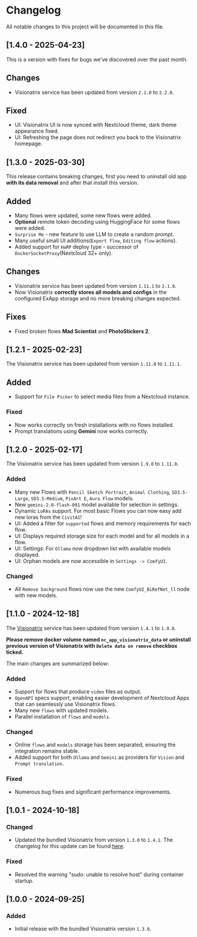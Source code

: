 # Changelog

All notable changes to this project will be documented in this file.

## [1.4.0 - 2025-04-23]

This is a version with fixes for bugs we've discovered over the past month.

## Changes

- Visionatrix service has been updated from version `2.1.0` to `2.2.0`.

## Fixed

- UI: Visionatrix UI is now synced with Nextcloud theme, dark theme appearance fixed.
- UI: Refreshing the page does not redirect you back to the Visionatrix homepage.

## [1.3.0 - 2025-03-30]

This release contains breaking changes, first you need to uninstall old app **with its data removal** and after that install this version.

## Added

- Many flows were updated, some new flows were added.
- **Optional** remote token decoding using HuggingFace for some flows were added.
- `Surprise Me` - new feature to use LLM to create a random prompt.
- Many useful small UI additions(`Export flow`, `Editing flow` actions).
- Added support for `HaRP` deploy type - successor of `DockerSocketProxy`(Nextcloud 32+ only).

## Changes

- Visionatrix service has been updated from version `1.11.1` to `2.1.0`.
- Now Visionatrix **correctly stores all models and configs** in the configured ExApp storage and no more breaking changes expected.

## Fixes

- Fixed broken flows **Mad Scientist** and **PhotoStickers 2**.

## [1.2.1 - 2025-02-23]

The Visionatrix service has been updated from version `1.11.0` to `1.11.1`.

## Added

- Support for `File Picker` to select media files from a Nextcloud instance.

### Fixed

- Now works correctly on fresh installations with no flows installed.
- Prompt translations using **Gemini** now works correctly.

## [1.2.0 - 2025-02-17]

The Visionatrix service has been updated from version `1.9.0` to `1.11.0`.

### Added

- Many new Flows with `Pencil Sketch Portrait`, `Animal Clothing`, `SD3.5-Large`, `SD3.5-Medium`, `PixArt E`, `Aura Flow` models.
- New `gemini-2.0-flash-001` model available for selection in settings.
- Dynamic `LoRAs` support. For most basic Flows you can now easy add new loras from the `CivitAI`!
- UI: Added a filter for `supported` flows and memory requirements for each flow.
- UI: Displays required storage size for each model and for all models in a flow.
- UI: Settings: For `Ollama` now dropdown list with available models displayed.
- UI: Orphan models are now accessible in `Settings -> ComfyUI`.

### Changed

- All `Remove background` flows now use the new `ComfyUI_BiRefNet_ll` node with new models.

## [1.1.0 - 2024-12-18]

The [Visionatrix](https://github.com/Visionatrix/Visionatrix) service has been updated from version `1.4.1` to `1.9.0`.

**Please remove docker volume named `nc_app_visionatrix_data` or uninstall previous version of Visionatrix with `Delete data on remove` checkbox ticked.**

The main changes are summarized below:

### Added

- Support for flows that produce `video` files as output.
- `OpenAPI` specs support, enabling easier development of Nextcloud Apps that can seamlessly use Visionatrix flows.
- Many new `flows` with updated models.
- Parallel installation of `flows` and `models`.

### Changed

- Online `flows` and `models` storage has been separated, ensuring the integration remains stable.
- Added support for both `Ollama` and `Gemini` as providers for `Vision` and `Prompt translation`.

### Fixed

- Numerous bug fixes and significant performance improvements.

## [1.0.1 - 2024-10-18]

### Changed

- Updated the bundled Visionatrix from version `1.3.0` to `1.4.1`. The changelog for this update can be found [here](https://github.com/Visionatrix/Visionatrix/releases/tag/v1.4.0).

### Fixed

- Resolved the warning "sudo: unable to resolve host" during container startup.

## [1.0.0 - 2024-09-25]

### Added

- Initial release with the bundled Visionatrix version `1.3.0`.
